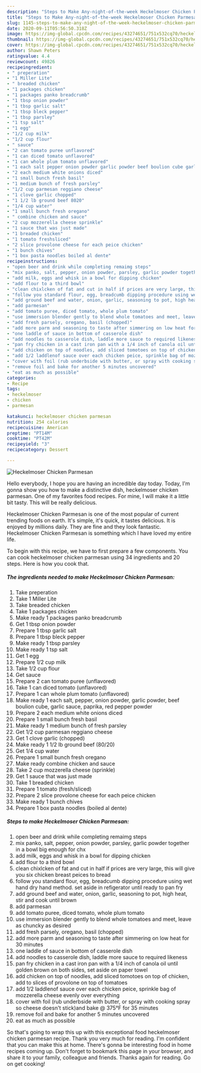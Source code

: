 ```yaml
---
description: "Steps to Make Any-night-of-the-week Heckelmoser Chicken Parmesan"
title: "Steps to Make Any-night-of-the-week Heckelmoser Chicken Parmesan"
slug: 1145-steps-to-make-any-night-of-the-week-heckelmoser-chicken-parmesan
date: 2020-09-11T05:56:50.318Z
image: https://img-global.cpcdn.com/recipes/43274651/751x532cq70/heckelmoser-chicken-parmesan-recipe-main-photo.jpg
thumbnail: https://img-global.cpcdn.com/recipes/43274651/751x532cq70/heckelmoser-chicken-parmesan-recipe-main-photo.jpg
cover: https://img-global.cpcdn.com/recipes/43274651/751x532cq70/heckelmoser-chicken-parmesan-recipe-main-photo.jpg
author: Shawn Peters
ratingvalue: 4.4
reviewcount: 49826
recipeingredient:
- " preperation"
- "1 Miller Lite"
- " breaded chicken"
- "1 packages chicken"
- "1 packages panko breadcrumb"
- "1 tbsp onion powder"
- "1 tbsp garlic salt"
- "1 tbsp bleck pepper"
- "1 tbsp parsley"
- "1 tsp salt"
- "1 egg"
- "1/2 cup milk"
- "1/2 cup flour"
- " sauce"
- "2 can tomato puree unflavored"
- "1 can diced tomato unflavored"
- "1 can whole plum tomato unflavored"
- "1 each salt pepper onion powder garlic powder beef boulion cube garlic sauce paprika red pepper powder"
- "2 each medium white onions diced"
- "1 small bunch fresh basil"
- "1 medium bunch of fresh parsley"
- "1/2 cup parmesan reggiano cheese"
- "1 clove garlic chopped"
- "1 1/2 lb ground beef 8020"
- "1/4 cup water"
- "1 small bunch fresh oregano"
- " combine chicken and sauce"
- "2 cup mozzerella cheese sprinkle"
- "1 sauce that was just made"
- "1 breaded chicken"
- "1 tomato freshsliced"
- "2 slice provolone cheese for each peice chicken"
- "1 bunch chives"
- "1 box pasta noodles boiled al dente"
recipeinstructions:
- "open beer and drink while completing remaimg steps"
- "mix panko, salt, pepper, onion powder, parsley, garlic powder together in a bowl big enough for chx"
- "add milk, eggs and whisk in a bowl for dipping chicken"
- "add flour to a third bowl"
- "clean chixlcken of fat and cut in half if prices are very large, this will give you six chicken breast peices to bread"
- "follow you standard flour, egg, breadcumb dipping procedure using wet hand dry hand method. set aside in refigerator until ready to pan fry"
- "add ground beef and water, onion, garlic, seasoning to pot, high heat, stir and cook until brown"
- "add parmesan"
- "add tomato puree, diced tomato, whole plum tomato"
- "use immersion blender gently to blend whole tomatoes and meet, leave as chuncky as desired"
- "add fresh parsely, oregano, basil (chopped)"
- "add more parm and seasoning to taste after simmering on low heat for 30 minutes"
- "one laddle of sauce in bottom of casserole dish"
- "add noodles to casserole dish, laddle more sauce to required likeness"
- "pan fry chicken in a cast iron pan with a 1/4 inch of canola oil until golden brown on both sides, set aside on paper towel"
- "add chicken on top of noodles, add sliced tomotoes on top of chicken, add to slices of provolone on top of tomatoes"
- "add 1/2 laddlenof sauce over each chicken peice, sprinkle bag of mozzerella cheese evenly over everything"
- "cover with foil (rub underbside with butter, or spray with cooking spray so cheese doesn&#39;t stick)and bake @ 375°F for 35 minutes"
- "remove foil and bake for another 5 minutes uncovered"
- "eat as much as possible"
categories:
- Recipe
tags:
- heckelmoser
- chicken
- parmesan

katakunci: heckelmoser chicken parmesan 
nutrition: 254 calories
recipecuisine: American
preptime: "PT14M"
cooktime: "PT42M"
recipeyield: "3"
recipecategory: Dessert

---
```



![Heckelmoser Chicken Parmesan](https://img-global.cpcdn.com/recipes/43274651/751x532cq70/heckelmoser-chicken-parmesan-recipe-main-photo.jpg)

Hello everybody, I hope you are having an incredible day today. Today, I'm gonna show you how to make a distinctive dish, heckelmoser chicken parmesan. One of my favorites food recipes. For mine, I will make it a little bit tasty. This will be really delicious.



Heckelmoser Chicken Parmesan is one of the most popular of current trending foods on earth. It's simple, it's quick, it tastes delicious. It is enjoyed by millions daily. They are fine and they look fantastic. Heckelmoser Chicken Parmesan is something which I have loved my entire life.


To begin with this recipe, we have to first prepare a few components. You can cook heckelmoser chicken parmesan using 34 ingredients and 20 steps. Here is how you cook that.

<!--inarticleads1-->

##### The ingredients needed to make Heckelmoser Chicken Parmesan:

1. Take  preperation
1. Take 1 Miller Lite
1. Take  breaded chicken
1. Take 1 packages chicken
1. Make ready 1 packages panko breadcrumb
1. Get 1 tbsp onion powder
1. Prepare 1 tbsp garlic salt
1. Prepare 1 tbsp bleck pepper
1. Make ready 1 tbsp parsley
1. Make ready 1 tsp salt
1. Get 1 egg
1. Prepare 1/2 cup milk
1. Take 1/2 cup flour
1. Get  sauce
1. Prepare 2 can tomato puree (unflavored)
1. Take 1 can diced tomato (unflavored)
1. Prepare 1 can whole plum tomato (unflavored)
1. Make ready 1 each salt, pepper, onion powder, garlic powder, beef boulion cube, garlic sauce, paprika, red pepper powder
1. Prepare 2 each medium white onions diced
1. Prepare 1 small bunch fresh basil
1. Make ready 1 medium bunch of fresh parsley
1. Get 1/2 cup parmesan reggiano cheese
1. Get 1 clove garlic (chopped)
1. Make ready 1 1/2 lb ground beef (80/20)
1. Get 1/4 cup water
1. Prepare 1 small bunch fresh oregano
1. Make ready  combine chicken and sauce
1. Take 2 cup mozzerella cheese (sprinkle)
1. Get 1 sauce that was just made
1. Take 1 breaded chicken
1. Prepare 1 tomato (fresh/sliced)
1. Prepare 2 slice provolone cheese for each peice chicken
1. Make ready 1 bunch chives
1. Prepare 1 box pasta noodles (boiled al dente)




<!--inarticleads2-->

##### Steps to make Heckelmoser Chicken Parmesan:

1. open beer and drink while completing remaimg steps
1. mix panko, salt, pepper, onion powder, parsley, garlic powder together in a bowl big enough for chx
1. add milk, eggs and whisk in a bowl for dipping chicken
1. add flour to a third bowl
1. clean chixlcken of fat and cut in half if prices are very large, this will give you six chicken breast peices to bread
1. follow you standard flour, egg, breadcumb dipping procedure using wet hand dry hand method. set aside in refigerator until ready to pan fry
1. add ground beef and water, onion, garlic, seasoning to pot, high heat, stir and cook until brown
1. add parmesan
1. add tomato puree, diced tomato, whole plum tomato
1. use immersion blender gently to blend whole tomatoes and meet, leave as chuncky as desired
1. add fresh parsely, oregano, basil (chopped)
1. add more parm and seasoning to taste after simmering on low heat for 30 minutes
1. one laddle of sauce in bottom of casserole dish
1. add noodles to casserole dish, laddle more sauce to required likeness
1. pan fry chicken in a cast iron pan with a 1/4 inch of canola oil until golden brown on both sides, set aside on paper towel
1. add chicken on top of noodles, add sliced tomotoes on top of chicken, add to slices of provolone on top of tomatoes
1. add 1/2 laddlenof sauce over each chicken peice, sprinkle bag of mozzerella cheese evenly over everything
1. cover with foil (rub underbside with butter, or spray with cooking spray so cheese doesn&#39;t stick)and bake @ 375°F for 35 minutes
1. remove foil and bake for another 5 minutes uncovered
1. eat as much as possible




So that's going to wrap this up with this exceptional food heckelmoser chicken parmesan recipe. Thank you very much for reading. I'm confident that you can make this at home. There's gonna be interesting food in home recipes coming up. Don't forget to bookmark this page in your browser, and share it to your family, colleague and friends. Thanks again for reading. Go on get cooking!
